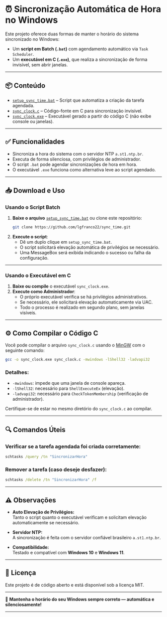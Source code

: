 # ⏰ Sincronização Automática de Hora no Windows

Este projeto oferece duas formas de manter o horário do sistema sincronizado no Windows:

- Um **script em Batch (`.bat`)** com agendamento automático via `Task Scheduler`.
- Um **executável em C (`.exe`)**, que realiza a sincronização de forma invisível, sem abrir janelas.

---

## 📦 Conteúdo

- [`setup_sync_time.bat`](setup_sync_time.bat) – Script que automatiza a criação da tarefa agendada.
- [`sync_clock.c`](sync_clock.c) – Código-fonte em C para sincronização invisível.
- [`sync_clock.exe`](sync_clock.exe) – Executável gerado a partir do código C (não exibe console ou janelas).

---

## ✅ Funcionalidades

- Sincroniza a hora do sistema com o servidor NTP `a.st1.ntp.br`.
- Executa de forma silenciosa, com privilégios de administrador.
- O script `.bat` pode agendar sincronizações de hora em hora.
- O executável `.exe` funciona como alternativa leve ao script agendado.

---

## 📥 Download e Uso

### Usando o Script Batch

1. **Baixe o arquivo** [`setup_sync_time.bat`](setup_sync_time.bat) ou clone este repositório:
   ```sh
   git clone https://github.com/lgfranco22/sync_time.git
   ```
2. **Execute o script**:
   - Dê um duplo clique em `setup_sync_time.bat`.
   - O script solicitará elevação automática de privilégios se necessário.
   - Uma MessageBox será exibida indicando o sucesso ou falha da configuração.

---

### Usando o Executável em C

1. **Baixe ou compile** o executável `sync_clock.exe`.
2. **Execute como Administrador**:
   - O próprio executável verifica se há privilégios administrativos.
   - Se necessário, ele solicitará elevação automaticamente via UAC.
   - Todo o processo é realizado em segundo plano, sem janelas visíveis.

---

## ⚙️ Como Compilar o Código C

Você pode compilar o arquivo `sync_clock.c` usando o [MinGW](https://www.mingw-w64.org/) com o seguinte comando:

```bash
gcc -o sync_clock.exe sync_clock.c -mwindows -lShell32 -ladvapi32
```

### Detalhes:
- `-mwindows`: impede que uma janela de console apareça.
- `-lShell32`: necessário para `ShellExecuteEx` (elevação).
- `-ladvapi32`: necessário para `CheckTokenMembership` (verificação de administrador).

Certifique-se de estar no mesmo diretório do `sync_clock.c` ao compilar.

---

## 🔍 Comandos Úteis

### Verificar se a tarefa agendada foi criada corretamente:
```cmd
schtasks /query /tn "SincronizarHora"
```

### Remover a tarefa (caso deseje desfazer):
```cmd
schtasks /delete /tn "SincronizarHora" /f
```

---

## ⚠️ Observações

- **Auto Elevação de Privilégios:**  
  Tanto o script quanto o executável verificam e solicitam elevação automaticamente se necessário.

- **Servidor NTP:**  
  A sincronização é feita com o servidor confiável brasileiro `a.st1.ntp.br`.

- **Compatibilidade:**  
  Testado e compatível com **Windows 10** e **Windows 11**.

---

## 📜 Licença

Este projeto é de código aberto e está disponível sob a licença MIT.

---

🚀 **Mantenha o horário do seu Windows sempre correto — automática e silenciosamente!**

---
